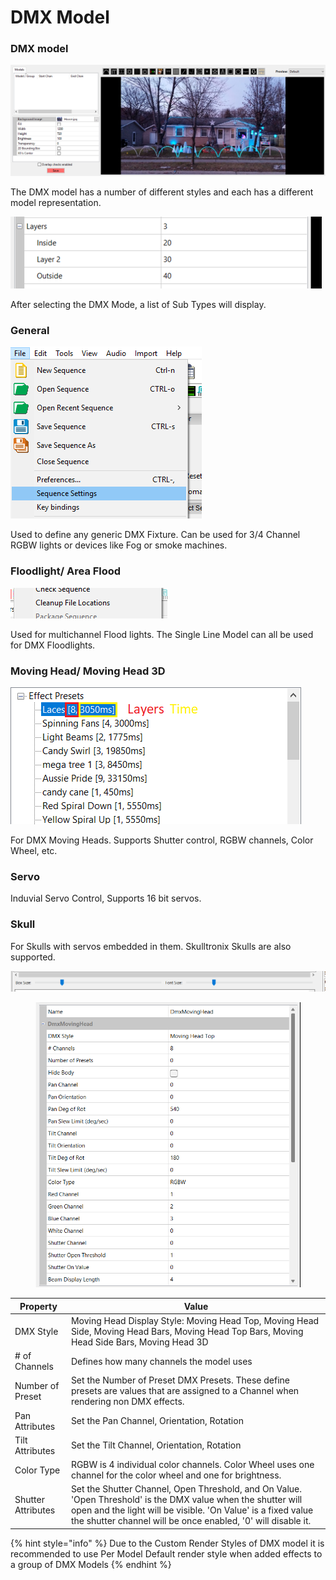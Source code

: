 # DMX Model

### **DMX model**

![DMX Model Types](<../../../.gitbook/assets/image (828).png>)

The DMX model has a number of different styles and each has a different model representation.

![](<../../../.gitbook/assets/image (831).png>)

After selecting the DMX Mode, a list of Sub Types will display.

### General

![](<../../../.gitbook/assets/image (739).png>)

Used to define any generic DMX Fixture. Can be used for 3/4 Channel RGBW lights or devices like Fog or smoke machines.

### Floodlight/ Area Flood

![](<../../../.gitbook/assets/image (818).png>)

Used for multichannel Flood lights. The Single Line Model can all be used for DMX Floodlights.

### Moving Head/ Moving Head 3D

![](<../../../.gitbook/assets/image (825).png>)

For DMX Moving Heads. Supports Shutter control, RGBW channels, Color Wheel, etc.

### Servo

Induvial Servo Control, Supports 16 bit servos.

### Skull

For Skulls with servos embedded in them. Skulltronix Skulls are also supported.

![](<../../../.gitbook/assets/image (820).png>)

<figure><img src="../../../.gitbook/assets/image.png" alt=""><figcaption></figcaption></figure>

| Property            | Value                                                                                                                                                                                                                                          |
| ------------------- | ---------------------------------------------------------------------------------------------------------------------------------------------------------------------------------------------------------------------------------------------- |
| DMX Style           | Moving Head Display Style: Moving Head Top, Moving Head Side, Moving Head Bars, Moving Head Top Bars, Moving Head Side Bars, Moving Head 3D                                                                                                    |
| # of Channels       | Defines how many channels the model uses                                                                                                                                                                                                       |
| Number of Preset    | Set the Number of Preset DMX Presets. These define presets are values that are assigned to a Channel when rendering non DMX effects.                                                                                                           |
| Pan Attributes      | Set the Pan Channel, Orientation, Rotation                                                                                                                                                                                                     |
| Tilt Attributes     | Set the Tilt Channel, Orientation, Rotation                                                                                                                                                                                                    |
| Color Type          | RGBW is 4 individual color channels. Color Wheel uses one channel for the color wheel and one for brightness.                                                                                                                                  |
| Shutter Attributes  | Set the Shutter Channel, Open Threshold,  and On Value. 'Open Threshold' is the DMX value when the shutter will open and the light will be visible. 'On Value' is a fixed value the shutter channel will be once enabled, '0' will disable it. |



{% hint style="info" %}
Due to the Custom Render Styles of DMX model it is recommended to use Per Model Default render style when added effects to a group of DMX Models
{% endhint %}
